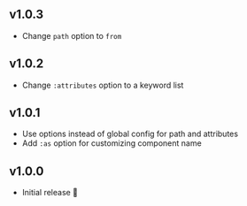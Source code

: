 ## v1.0.3

- Change `path` option to `from`

## v1.0.2

- Change `:attributes` option to a keyword list

## v1.0.1

- Use options instead of global config for path and attributes
- Add `:as` option for customizing component name

## v1.0.0

- Initial release 🎉
